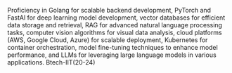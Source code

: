 
Proficiency in Golang for scalable backend development, PyTorch and FastAI for deep learning model development, vector databases for efficient data storage and retrieval, RAG for advanced natural language processing tasks, computer vision algorithms for visual data analysis, cloud platforms (AWS, Google Cloud, Azure) for scalable deployment, Kubernetes for container orchestration, model fine-tuning techniques to enhance model performance, and LLMs for leveraging large language models in various applications.
Btech-IIT(20-24)
